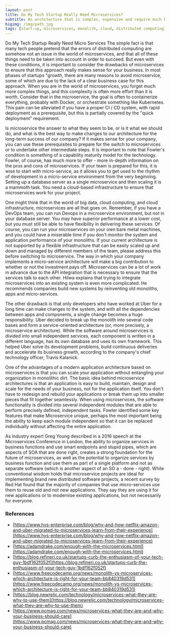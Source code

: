 ```yaml
---
layout: post
title: Do My Tech Startup Really Need Microservices?
subtitle: An architecture that is complex, expensive and require much higher expertise which basically means wasted money
bigimg: /img/path.jpg
tags: [start-up, microservices, monolith, cloud, distributed computing]
---
```

Do My Tech Startup Really Need Micro Services
The simple fact is that many tech people pretend that the errors of distributed computing are somehow not an issue in the world of microservices, and that all of these things need to be taken into account in order to succeed. But even with these conditions, it is important to consider the drawbacks of microservices to ensure that this approach really makes sense for your business. In most phases of startups "growth, there are many reasons to avoid microservice, some of which are due to the lack of a clear business case for this approach. When you are in the world of microservices, you forget much more complex things, and this complexity is often more effort than it is worth. Consider that in the microservice, the goal is often to containerize everything, probably with Docker, or orchestrate something like Kubernetes. This pain can be alleviated if you have a proper CI / CD system, with rapid deployment as a prerequisite, but this is partially covered by the "quick deployment" requirement. 

Is microservice the answer to what they seem to be, or is it what we should do, and what is the best way to make changes to our architecture for the long-term success of our company? If it makes sense for your company, you can use these prerequisites to prepare for the switch to microservices or to undertake other intermediate steps. It is important to note that Fowler's condition is something of a capability maturity model for the technology. Fowler, of course, has much more to offer - more in-depth information on the pros and cons of microservices. If your team is prepared for this, it is wise to start with micro-service, as it allows you to get used to the rhythm of development in a micro-service environment from the very beginning. Setting up a database server as a single microservice and then scaling it is a mammoth task. You need a cloud-based infrastructure to ensure that microservices work for your project. 

One might think that in the world of big data, cloud computing, and cloud infrastructure, microservices are all that goes on. Remember, if you have a DevOps team, you can run Devops in a microservice environment, but not in your database server. You may have superior performance at a lower cost, but you must still be able to have flexibility in delivering these services. Of course, you can run your microservices on your own bare metal machines, and you could have a miserable time if you don't monitor the system and application performance of your monoliths. If your current architecture is not supported by a flexible infrastructure that can be easily scaled up and down and managed by different members of the team, please address this before switching to microservice. The way in which your company implements a micro-service architecture will make a big contribution to whether or not the investment pays off. Microservices can be a lot of work in advance due to the API integration that is necessary to ensure that the services talk to each other. Hilwa explains that trying to integrate microservices into an existing system is even more complicated. He recommends companies build new systems by reinventing old monoliths, apps and micro-services. 

The other drawback is that only developers who have worked at Uber for a long time can make changes to the system, and with all the dependencies between apps and components, a single change becomes a huge responsibility. Uber decided to break up the monolith into several code bases and form a service-oriented architecture (or, more precisely, a microservice architecture). While the software around microservices is divided into small independent services, each component is written in a different language, has its own database and uses its own framework. This helped Uber solve its development problems, build continuous deliveries and accelerate its business growth, according to the company's chief technology officer, Travis Kalanick. 

One of the advantages of a modern application architecture based on microservices is that you can scale your application without entangling your organization in monolithic dirt. The basic idea behind microservice architectures is that an application is easy to build, maintain, design and scale for the needs of your business, not for the application itself. You don't have to redesign and rebuild your applications or break them up into smaller pieces that fit together seamlessly. When using microservices, the software functionality is divided into several independent modules that are able to perform precisely defined, independent tasks. Fowler identified some key features that make Microservice unique, perhaps the most important being the ability to keep each module independent so that it can be replaced individually without affecting the entire application. 

As industry expert Greg Young described in a 2016 speech at the Microservices Conference in London, the ability to organize services in business functions and use smart endpoints and stupid pipes, which are aspects of SOA that are done right, creates a strong foundation for the future of microservices, as well as the potential to organize services by business function and use them as part of a single platform and not as separate software (which is another aspect of an SO a - done - right). While conventional wisdom holds that microservice projects are ideal for implementing brand new distributed software projects, a recent survey by Red Hat found that the majority of companies that use micro-services use them to reuse old and not new applications. They say they are using it for new applications or to modernise existing applications, but not necessarily for everyone. 

### References

* [https://www.hys-enterprise.com/blog/why-and-how-netflix-amazon-and-uber-migrated-to-microservices-learn-from-their-experience](https://www.hys-enterprise.com/blog/why-and-how-netflix-amazon-and-uber-migrated-to-microservices-learn-from-their-experience)
* [https://adamdrake.com/enough-with-the-microservices.html](https://adamdrake.com/enough-with-the-microservices.html)
* [https://blog.refineri.co.uk/startups-curb-the-enthusiasm-of-your-tech-guy-1bdf162f052f](https://blog.refineri.co.uk/startups-curb-the-enthusiasm-of-your-tech-guy-1bdf162f052f)
* [https://www.freecodecamp.org/news/monolith-vs-microservices-which-architecture-is-right-for-your-team-bb840319d531](https://www.freecodecamp.org/news/monolith-vs-microservices-which-architecture-is-right-for-your-team-bb840319d531)
* [https://blog.newrelic.com/technology/microservices-what-they-are-why-to-use-them](https://blog.newrelic.com/technology/microservices-what-they-are-why-to-use-them)
* [https://www.pcmag.com/news/microservices-what-they-are-and-why-your-business-should-care](https://www.pcmag.com/news/microservices-what-they-are-and-why-your-business-should-care)